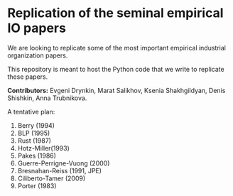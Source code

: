 Replication of the seminal empirical IO papers
============

We are looking to replicate some of the most important empirical industrial organization papers.

This repository is meant to host the Python code that we write to replicate these papers.

**Contributors:** Evgeni Drynkin, Marat Salikhov, Ksenia Shakhgildyan, Denis Shishkin, Anna Trubnikova.

A tentative plan:

1. Berry (1994)
2. BLP (1995)
3. Rust (1987)
4. Hotz-Miller(1993)
5. Pakes (1986)
6. Guerre-Perrigne-Vuong (2000)
7. Bresnahan-Reiss (1991, JPE)
8. Ciliberto-Tamer (2009)
9. Porter (1983)
